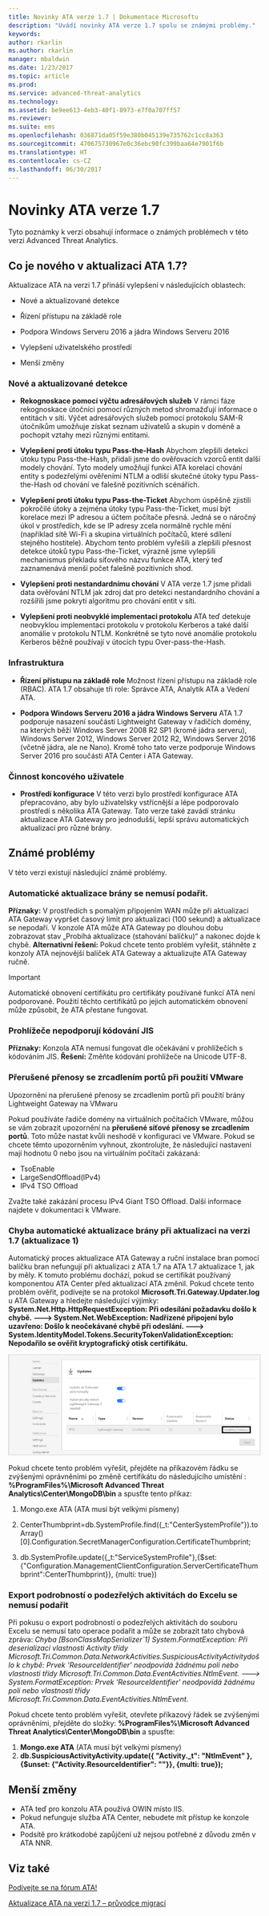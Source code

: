 ```yaml
---
title: Novinky ATA verze 1.7 | Dokumentace Microsoftu
description: "Uvádí novinky ATA verze 1.7 spolu se známými problémy."
keywords: 
author: rkarlin
ms.author: rkarlin
manager: mbaldwin
ms.date: 1/23/2017
ms.topic: article
ms.prod: 
ms.service: advanced-threat-analytics
ms.technology: 
ms.assetid: be9ee613-4eb3-40f1-8973-e7f0a707ff57
ms.reviewer: 
ms.suite: ems
ms.openlocfilehash: 036871da05f59e380b045139e735762c1cc8a363
ms.sourcegitcommit: 470675730967e0c36ebc90fc399baa64e7901f6b
ms.translationtype: HT
ms.contentlocale: cs-CZ
ms.lasthandoff: 06/30/2017
---
```

# <a name="whats-new-in-ata-version-17"></a>Novinky ATA verze 1.7
Tyto poznámky k verzi obsahují informace o známých problémech v této verzi Advanced Threat Analytics.

## <a name="whats-new-in-the-ata-17-update"></a>Co je nového v aktualizaci ATA 1.7?
Aktualizace ATA na verzi 1.7 přináší vylepšení v následujících oblastech:

-   Nové a aktualizované detekce

-   Řízení přístupu na základě role

-   Podpora Windows Serveru 2016 a jádra Windows Serveru 2016

-   Vylepšení uživatelského prostředí

-   Menší změny


### <a name="new--updated-detections"></a>Nové a aktualizované detekce


- **Rekognoskace pomocí výčtu adresářových služeb** V rámci fáze rekognoskace útočníci pomocí různých metod shromažďují informace o entitách v síti. Výčet adresářových služeb pomocí protokolu SAM-R útočníkům umožňuje získat seznam uživatelů a skupin v doméně a pochopit vztahy mezi různými entitami. 

- **Vylepšení proti útoku typu Pass-the-Hash** Abychom zlepšili detekci útoku typu Pass-the-Hash, přidali jsme do ověřovacích vzorců entit další modely chování. Tyto modely umožňují funkci ATA korelaci chování entity s podezřelými ověřeními NTLM a odliší skutečné útoky typu Pass-the-Hash od chování ve falešně pozitivních scénářích.

- **Vylepšení proti útoku typu Pass-the-Ticket** Abychom úspěšně zjistili pokročilé útoky a zejména útoky typu Pass-the-Ticket, musí být korelace mezi IP adresou a účtem počítače přesná. Jedná se o náročný úkol v prostředích, kde se IP adresy zcela normálně rychle mění (například sítě Wi-Fi a skupina virtuálních počítačů, které sdílení stejného hostitele). Abychom tento problém vyřešili a zlepšili přesnost detekce útoků typu Pass-the-Ticket, výrazně jsme vylepšili mechanismus překladu síťového názvu funkce ATA, který teď zaznamenává menší počet falešně pozitivních shod.

- **Vylepšení proti nestandardnímu chování** V ATA verze 1.7 jsme přidali data ověřování NTLM jak zdroj dat pro detekci nestandardního chování a rozšířili jsme pokrytí algoritmu pro chování entit v síti. 

- **Vylepšení proti neobvyklé implementaci protokolu** ATA teď detekuje neobvyklou implementaci protokolu v protokolu Kerberos a také další anomálie v protokolu NTLM. Konkrétně se tyto nové anomálie protokolu Kerberos běžně používají v útocích typu Over-pass-the-Hash.


### <a name="infrastructure"></a>Infrastruktura

- **Řízení přístupu na základě role** Možnost řízení přístupu na základě role (RBAC). ATA 1.7 obsahuje tři role: Správce ATA, Analytik ATA a Vedení ATA.

- **Podpora Windows Serveru 2016 a jádra Windows Serveru** ATA 1.7 podporuje nasazení součástí Lightweight Gateway v řadičích domény, na kterých běží Windows Server 2008 R2 SP1 (kromě jádra serveru), Windows Server 2012, Windows Server 2012 R2, Windows Server 2016 (včetně jádra, ale ne Nano). Kromě toho tato verze podporuje Windows Server 2016 pro součásti ATA Center i ATA Gateway.

### <a name="user-experience"></a>Činnost koncového uživatele
- **Prostředí konfigurace** V této verzi bylo prostředí konfigurace ATA přepracováno, aby bylo uživatelsky vstřícnější a lépe podporovalo prostředí s několika ATA Gateway. Tato verze také zavádí stránku aktualizace ATA Gateway pro jednodušší, lepší správu automatických aktualizací pro různé brány.

## <a name="known-issues"></a>Známé problémy
V této verzi existují následující známé problémy.

### <a name="gateway-automatic-update-may-fail"></a>Automatické aktualizace brány se nemusí podařit.
**Příznaky:** V prostředích s pomalým připojením WAN může při aktualizaci ATA Gateway vypršet časový limit pro aktualizaci (100 sekund) a aktualizace se nepodaří.
V konzole ATA může ATA Gateway po dlouhou dobu zobrazovat stav „Probíhá aktualizace (stahování balíčku)“ a nakonec dojde k chybě.
**Alternativní řešení:** Pokud chcete tento problém vyřešit, stáhněte z konzoly ATA nejnovější balíček ATA Gateway a aktualizujte ATA Gateway ručně.

 > [!IMPORTANT]
 Automatické obnovení certifikátu pro certifikáty používané funkcí ATA není podporované. Použití těchto certifikátů po jejich automatickém obnovení může způsobit, že ATA přestane fungovat. 

### <a name="no-browser-support-for-jis-encoding"></a>Prohlížeče nepodporují kódování JIS
**Příznaky:** Konzola ATA nemusí fungovat dle očekávání v prohlížečích s kódováním JIS. **Řešení:** Změňte kódování prohlížeče na Unicode UTF-8.
 
### <a name="dropped-port-mirror-traffic-when-using-vmware"></a>Přerušené přenosy se zrcadlením portů při použití VMware

Upozornění na přerušené přenosy se zrcadlením portů při použití brány Lightweight Gateway na VMwaru

Pokud používáte řadiče domény na virtuálních počítačích VMware, můžou se vám zobrazit upozornění na **přerušené síťové přenosy se zrcadlením portů**. Toto může nastat kvůli neshodě v konfiguraci ve VMware. Pokud se chcete těmto upozorněním vyhnout, zkontrolujte, že následující nastavení mají hodnotu 0 nebo jsou na virtuálním počítači zakázaná:  

- TsoEnable
- LargeSendOffload(IPv4)
- IPv4 TSO Offload

Zvažte také zakázání procesu IPv4 Giant TSO Offload. Další informace najdete v dokumentaci k VMware.

### <a name="automatic-gateway-update-fail-when-updating-to-17-update-1"></a>Chyba automatické aktualizace brány při aktualizaci na verzi 1.7 (aktualizace 1)

Automatický proces aktualizace ATA Gateway a ruční instalace bran pomocí balíčku bran nefungují při aktualizaci z ATA 1.7 na ATA 1.7 aktualizace 1, jak by měly.
K tomuto problému dochází, pokud se certifikát používaný komponentou ATA Center před aktualizací ATA změnil.
Pokud chcete tento problém ověřit, podívejte se na protokol **Microsoft.Tri.Gateway.Updater.log** u ATA Gateway a hledejte následující výjimky: **System.Net.Http.HttpRequestException: Při odesílání požadavku došlo k chybě. ---> System.Net.WebException: Nadřízené připojení bylo uzavřeno: Došlo k neočekávané chybě při odeslání. ---> System.IdentityModel.Tokens.SecurityTokenValidationException: Nepodařilo se ověřit kryptografický otisk certifikátu.**

![Chyba aktualizace brány ATA](media/17update_gatewaybug.png)

Pokud chcete tento problém vyřešit, přejděte na příkazovém řádku se zvýšenými oprávněními po změně certifikátu do následujícího umístění : **%ProgramFiles%\Microsoft Advanced Threat Analytics\Center\MongoDB\bin** a spusťte tento příkaz:

1. Mongo.exe ATA (ATA musí být velkými písmeny) 

2. CenterThumbprint=db.SystemProfile.find({_t:"CenterSystemProfile"}).toArray()[0].Configuration.SecretManagerConfiguration.CertificateThumbprint;

3. db.SystemProfile.update({_t:"ServiceSystemProfile"},{$set:{"Configuration.ManagementClientConfiguration.ServerCertificateThumbprint":CenterThumbprint}}, {multi: true})

### <a name="export-suspicious-activity-details-to-excel-may-fail"></a>Export podrobností o podezřelých aktivitách do Excelu se nemusí podařit
Při pokusu o export podrobností o podezřelých aktivitách do souboru Excelu se nemusí tato operace podařit a může se zobrazit tato chybová zpráva: *Chyba [BsonClassMapSerializer`1] System.FormatException: Při deserializaci vlastnosti Activity třídy Microsoft.Tri.Common.Data.NetworkActivities.SuspiciousActivityActivitydošlo k chybě: Prvek 'ResourceIdentifier' neodpovídá žádnému poli nebo vlastnosti třídy Microsoft.Tri.Common.Data.EventActivities.NtlmEvent. ---> System.FormatException: Prvek 'ResourceIdentifier' neodpovídá žádnému poli nebo vlastnosti třídy Microsoft.Tri.Common.Data.EventActivities.NtlmEvent.*

Pokud chcete tento problém vyřešit, otevřete příkazový řádek se zvýšenými oprávněními, přejděte do složky: **%ProgramFiles%\Microsoft Advanced Threat Analytics\Center\MongoDB\bin** a spusťte:
1.  **Mongo.exe ATA** (ATA musí být velkými písmeny)
2.  **db.SuspiciousActivityActivity.update({ "Activity._t": "NtlmEvent" },{$unset: {"Activity.ResourceIdentifier": ""}}, {multi: true});**

## <a name="minor-changes"></a>Menší změny

- ATA teď pro konzolu ATA používá OWIN místo IIS.
- Pokud nefunguje služba ATA Center, nebudete mít přístup ke konzole ATA.
- Podsítě pro krátkodobé zapůjčení už nejsou potřebné z důvodu změn v ATA NNR.

## <a name="see-also"></a>Viz také
[Podívejte se na fórum ATA!](https://social.technet.microsoft.com/Forums/security/home?forum=mata)

[Aktualizace ATA na verzi 1.7 – průvodce migrací](ata-update-1.7-migration-guide.md)

